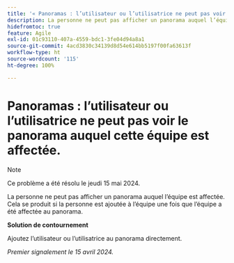 ```yaml
---
title: '« Panoramas : l’utilisateur ou l’utilisatrice ne peut pas voir le panorama auquel cette équipe est affectée. »'
description: La personne ne peut pas afficher un panorama auquel l’équipe est affectée. Cela se produit si la personne est ajoutée à l’équipe une fois que l’équipe a été affectée au panorama.
hidefromtoc: true
feature: Agile
exl-id: 01c93110-407a-4559-bdc1-3fe04d94a8a1
source-git-commit: 4acd3830c34139d8d54e614bb5197f00fa63613f
workflow-type: ht
source-wordcount: '115'
ht-degree: 100%

---
```


# Panoramas : l’utilisateur ou l’utilisatrice ne peut pas voir le panorama auquel cette équipe est affectée.

>[!NOTE]
>
>Ce problème a été résolu le jeudi 15 mai 2024.

La personne ne peut pas afficher un panorama auquel l’équipe est affectée. Cela se produit si la personne est ajoutée à l’équipe une fois que l’équipe a été affectée au panorama.

**Solution de contournement**

Ajoutez l’utilisateur ou l’utilisatrice au panorama directement.

_Premier signalement le 15 avril 2024._

